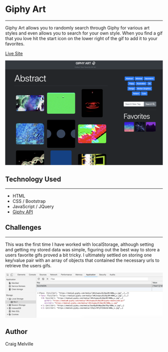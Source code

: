 # Giphy Art
---

Giphy Art allows you to randomly search through Giphy for various art styles and even allows you to search for your own style. When you find a gif that you love hit the start icon on the lower right of the gif to add it to your favorites.

[Live Site](https://acekreations.github.io/Giphy-Art/)

![](assets/images/screenshot.png)


## Technology Used
---
- HTML
- CSS / Bootstrap
- JavaScript / JQuery
- [Giphy API](https://developers.giphy.com/)


## Challenges
---

This was the first time I have worked with localStorage, although setting and getting my stored data was simple, figuring out the best way to store a users favorite gifs proved a bit tricky. I ultimately settled on storing one key/value pair with an array of objects that contained the necessary urls to retrieve the users gifs.

![](assets/images/obj-screenshot.png)

## Author
Craig Melville
